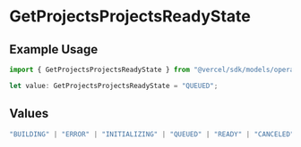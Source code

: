 # GetProjectsProjectsReadyState

## Example Usage

```typescript
import { GetProjectsProjectsReadyState } from "@vercel/sdk/models/operations/getprojects.js";

let value: GetProjectsProjectsReadyState = "QUEUED";
```

## Values

```typescript
"BUILDING" | "ERROR" | "INITIALIZING" | "QUEUED" | "READY" | "CANCELED"
```